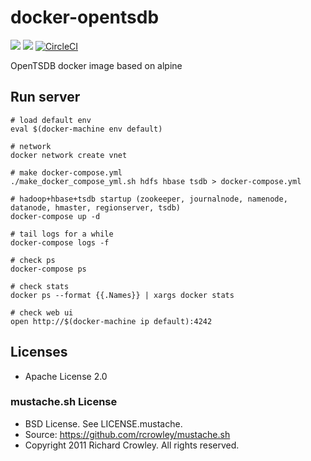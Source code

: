 # docker-opentsdb
[![](https://images.microbadger.com/badges/image/smizy/opentsdb:2.2.1-alpine.svg)](https://microbadger.com/images/smizy/opentsdb:2.2.1-alpine "Get your own version badge on microbadger.com")
[![](https://images.microbadger.com/badges/version/smizy/opentsdb:2.2.1-alpine.svg)](https://microbadger.com/images/smizy/opentsdb:2.2.1-alpine "Get your own version badge on microbadger.com")
[![CircleCI](https://circleci.com/gh/smizy/docker-opentsdb.svg?style=svg&circle-token=03e3d264901a60ed454a2c296b3d243ad6f53305)](https://circleci.com/gh/smizy/docker-opentsdb)

OpenTSDB docker image based on alpine

## Run server

```
# load default env
eval $(docker-machine env default)

# network 
docker network create vnet

# make docker-compose.yml 
./make_docker_compose_yml.sh hdfs hbase tsdb > docker-compose.yml

# hadoop+hbase+tsdb startup (zookeeper, journalnode, namenode, datanode, hmaster, regionserver, tsdb)
docker-compose up -d

# tail logs for a while
docker-compose logs -f

# check ps
docker-compose ps

# check stats
docker ps --format {{.Names}} | xargs docker stats

# check web ui
open http://$(docker-machine ip default):4242
```

## Licenses
* Apache License 2.0

### mustache.sh License
* BSD License. See LICENSE.mustache.
* Source: https://github.com/rcrowley/mustache.sh
* Copyright 2011 Richard Crowley. All rights reserved.